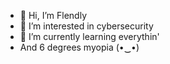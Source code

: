 - 👋 Hi, I’m Flendly
- 👀 I’m interested in cybersecurity
- 🌱 I’m currently learning everythin'
-  And 6 degrees myopia (•‿•)

